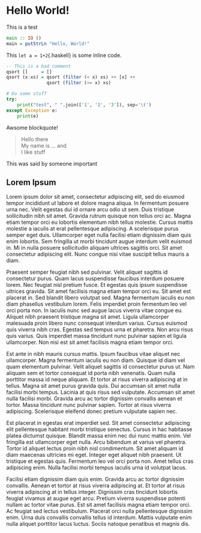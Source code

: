 # Hello World!
This is a test

```haskell
main :: IO ()
main = putStrLn "Hello, World!"
```

This `let a = 1+2`{.haskell} is some inline code.

```haskell
-- This is a bad comment
qsort []     = []
qsort (x:xs) = qsort (filter (< x) xs) ++ [x] ++
               qsort (filter (>= x) xs)
```

```python
# Do some stuff
try:
	print("test", " ".join(['1', '2', '3']), sep='\t')
except Exception e:
	print(e)
```

Awsome blockquote!

> Hello there<br>
> My name is ... and<br>
> I like stuff

This was said by someone important

## Lorem Ipsum
Lorem ipsum dolor sit amet, consectetur adipiscing elit, sed do eiusmod tempor incididunt ut labore et dolore magna aliqua. In fermentum posuere urna nec. Velit egestas dui id ornare arcu odio ut sem. Duis tristique sollicitudin nibh sit amet. Gravida rutrum quisque non tellus orci ac. Magna etiam tempor orci eu lobortis elementum nibh tellus molestie. Cursus mattis molestie a iaculis at erat pellentesque adipiscing. A scelerisque purus semper eget duis. Ullamcorper eget nulla facilisi etiam dignissim diam quis enim lobortis. Sem fringilla ut morbi tincidunt augue interdum velit euismod in. Mi in nulla posuere sollicitudin aliquam ultrices sagittis orci. Sit amet consectetur adipiscing elit. Nunc congue nisi vitae suscipit tellus mauris a diam.

Praesent semper feugiat nibh sed pulvinar. Velit aliquet sagittis id consectetur purus. Quam lacus suspendisse faucibus interdum posuere lorem. Nec feugiat nisl pretium fusce. Et egestas quis ipsum suspendisse ultrices gravida. Sit amet facilisis magna etiam tempor orci eu. Sit amet est placerat in. Sed blandit libero volutpat sed. Magna fermentum iaculis eu non diam phasellus vestibulum lorem. Felis imperdiet proin fermentum leo vel orci porta non. In iaculis nunc sed augue lacus viverra vitae congue eu. Aliquet nibh praesent tristique magna sit amet. Ligula ullamcorper malesuada proin libero nunc consequat interdum varius. Cursus euismod quis viverra nibh cras. Egestas sed tempus urna et pharetra. Non arcu risus quis varius. Quis imperdiet massa tincidunt nunc pulvinar sapien et ligula ullamcorper. Non nisi est sit amet facilisis magna etiam tempor orci.

Est ante in nibh mauris cursus mattis. Ipsum faucibus vitae aliquet nec ullamcorper. Magna fermentum iaculis eu non diam. Quisque id diam vel quam elementum pulvinar. Velit aliquet sagittis id consectetur purus ut. Nam aliquam sem et tortor consequat id porta nibh venenatis. Quam nulla porttitor massa id neque aliquam. Et tortor at risus viverra adipiscing at in tellus. Magna sit amet purus gravida quis. Dui accumsan sit amet nulla facilisi morbi tempus. Lacinia at quis risus sed vulputate. Accumsan sit amet nulla facilisi morbi. Gravida arcu ac tortor dignissim convallis aenean et tortor. Massa tincidunt nunc pulvinar sapien. Tortor at risus viverra adipiscing. Scelerisque eleifend donec pretium vulputate sapien nec.

Est placerat in egestas erat imperdiet sed. Sit amet consectetur adipiscing elit pellentesque habitant morbi tristique senectus. Cursus in hac habitasse platea dictumst quisque. Blandit massa enim nec dui nunc mattis enim. Vel fringilla est ullamcorper eget nulla. Arcu bibendum at varius vel pharetra. Tortor id aliquet lectus proin nibh nisl condimentum. Sit amet aliquam id diam maecenas ultricies mi eget. Integer eget aliquet nibh praesent. Ut tristique et egestas quis. Fermentum leo vel orci porta non. Amet tellus cras adipiscing enim. Nulla facilisi morbi tempus iaculis urna id volutpat lacus.

Facilisi etiam dignissim diam quis enim. Gravida arcu ac tortor dignissim convallis. Aenean et tortor at risus viverra adipiscing at. Et tortor at risus viverra adipiscing at in tellus integer. Dignissim cras tincidunt lobortis feugiat vivamus at augue eget arcu. Pretium viverra suspendisse potenti nullam ac tortor vitae purus. Est sit amet facilisis magna etiam tempor orci. Ac feugiat sed lectus vestibulum. Placerat orci nulla pellentesque dignissim enim. Urna duis convallis convallis tellus id interdum. Mattis vulputate enim nulla aliquet porttitor lacus luctus. Sociis natoque penatibus et magnis dis.
